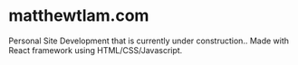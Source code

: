 # matthewtlam.com

Personal Site Development that is currently under construction.. Made with React framework using HTML/CSS/Javascript.

